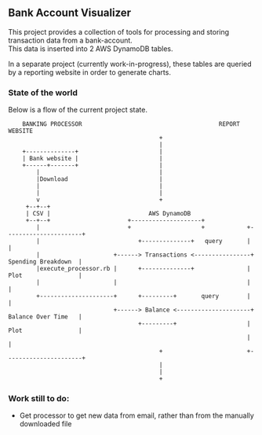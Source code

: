 ## Bank Account Visualizer
This project provides a collection of tools for processing and storing transaction data from a bank-account.<br>
This data is inserted into 2 AWS DynamoDB tables.

In a separate project (currently work-in-progress), these tables are queried by a reporting website in order to generate charts.

### State of the world
Below is a flow of the current project state.

        BANKING PROCESSOR                                       REPORT WEBSITE
                                               +
                                               |
        +--------------+                       |
        | Bank website |                       |
        +------+-------+                       |
            |                                  |
            |Download                          |
            |                                  |
            |                                  |
            v                                  +
         +--+--+
         | CSV |                            AWS DynamoDB
         +--+--+                      +--------------------+
            |                         +                    +            +----------------------+
            |                            +--------------+   query       |                      |
            |                     +------> Transactions <----------------+ Spending Breakdown  |
            |execute_processor.rb |      +--------------+               |  Plot                |
            |                     |                                     |                      |
            +---------------------+      +---------+       query        |                      |
                                  +------> Balance <---------------------+ Balance Over Time   |
                                         +---------+                    |  Plot                |
                                                                        |                      |
                                               +                        +----------------------+
                                               |
                                               |
                                               +



### Work still to do:
 * Get processor to get new data from email, rather than from the manually downloaded file
